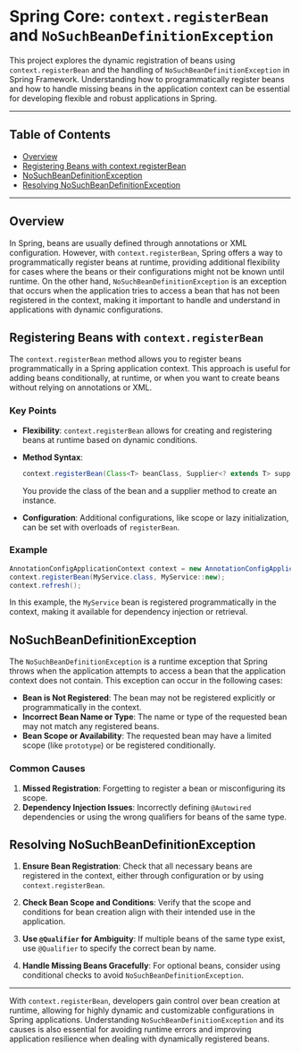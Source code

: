 

# Spring Core: `context.registerBean` and `NoSuchBeanDefinitionException`

This project explores the dynamic registration of beans using `context.registerBean` and the handling of `NoSuchBeanDefinitionException` in Spring Framework. Understanding how to programmatically register beans and how to handle missing beans in the application context can be essential for developing flexible and robust applications in Spring.

---

## Table of Contents

- [Overview](#overview)
- [Registering Beans with context.registerBean](#registering-beans-with-contextregisterbean)
- [NoSuchBeanDefinitionException](#nosuchbeandefinitionexception)
- [Resolving NoSuchBeanDefinitionException](#resolving-nosuchbeandefinitionexception)

---

## Overview

In Spring, beans are usually defined through annotations or XML configuration. However, with `context.registerBean`, Spring offers a way to programmatically register beans at runtime, providing additional flexibility for cases where the beans or their configurations might not be known until runtime. On the other hand, `NoSuchBeanDefinitionException` is an exception that occurs when the application tries to access a bean that has not been registered in the context, making it important to handle and understand in applications with dynamic configurations.

## Registering Beans with `context.registerBean`

The `context.registerBean` method allows you to register beans programmatically in a Spring application context. This approach is useful for adding beans conditionally, at runtime, or when you want to create beans without relying on annotations or XML.

### Key Points
- **Flexibility**: `context.registerBean` allows for creating and registering beans at runtime based on dynamic conditions.
- **Method Syntax**:
  ```java
  context.registerBean(Class<T> beanClass, Supplier<? extends T> supplier);
  ```
  You provide the class of the bean and a supplier method to create an instance.

- **Configuration**: Additional configurations, like scope or lazy initialization, can be set with overloads of `registerBean`.

### Example

```java
AnnotationConfigApplicationContext context = new AnnotationConfigApplicationContext();
context.registerBean(MyService.class, MyService::new);
context.refresh();
```

In this example, the `MyService` bean is registered programmatically in the context, making it available for dependency injection or retrieval.

## NoSuchBeanDefinitionException

The `NoSuchBeanDefinitionException` is a runtime exception that Spring throws when the application attempts to access a bean that the application context does not contain. This exception can occur in the following cases:

- **Bean is Not Registered**: The bean may not be registered explicitly or programmatically in the context.
- **Incorrect Bean Name or Type**: The name or type of the requested bean may not match any registered beans.
- **Bean Scope or Availability**: The requested bean may have a limited scope (like `prototype`) or be registered conditionally.

### Common Causes
1. **Missed Registration**: Forgetting to register a bean or misconfiguring its scope.
2. **Dependency Injection Issues**: Incorrectly defining `@Autowired` dependencies or using the wrong qualifiers for beans of the same type.

## Resolving NoSuchBeanDefinitionException

1. **Ensure Bean Registration**: Check that all necessary beans are registered in the context, either through configuration or by using `context.registerBean`.

2. **Check Bean Scope and Conditions**: Verify that the scope and conditions for bean creation align with their intended use in the application.

3. **Use `@Qualifier` for Ambiguity**: If multiple beans of the same type exist, use `@Qualifier` to specify the correct bean by name.

4. **Handle Missing Beans Gracefully**: For optional beans, consider using conditional checks to avoid `NoSuchBeanDefinitionException`.

---

With `context.registerBean`, developers gain control over bean creation at runtime, allowing for highly dynamic and customizable configurations in Spring applications. Understanding `NoSuchBeanDefinitionException` and its causes is also essential for avoiding runtime errors and improving application resilience when dealing with dynamically registered beans.